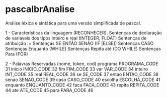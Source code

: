 # pascalbrAnalise
Análise léxica e sintática para uma versão simplificada de pascal.

1 - Características da linguagem (RECONHECER).
Sentenças de declaração de variáveis dos tipos inteiro e real (INTEGER, FLOAT)
Sentenças de atribuição :=
Sentenças SE ENTÃO SENÃO (IF [ELSE])
Sentenças CASO
Sentenças Enquanto (WHILE)
Sentenças Repita até (DO WHILE)
Sentenças Para (FOR)

2 - Palavras Reservadas (nome, token, cod)
programa	PROGRAMA_CODE	31
inicio	INICIO_CODE	32
fim	FIM_CODE	33
var	VAR_CODE	34
inteiro	INT_CODE	35
real	REAL_CODE	36
se	SE_CODE	37
entao	ENTAO_CODE	38
senao	SENAO_CODE	39
caso	CASO_CODE	40
escolha	ESCOLHA_CODE	41
enquanto	ENQUANTO_CODE	42
faca	FACA_CODE	43
repita	REPITA_CODE	44
ate	ATE_CODE	45
para	PARA_CODE	46


